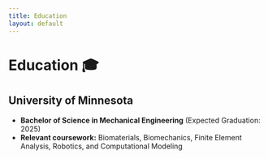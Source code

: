 ```yaml
---
title: Education
layout: default
---
```


# Education 🎓

## **University of Minnesota**
- **Bachelor of Science in Mechanical Engineering** (Expected Graduation: 2025)
- **Relevant coursework:** Biomaterials, Biomechanics, Finite Element Analysis, Robotics, and Computational Modeling

